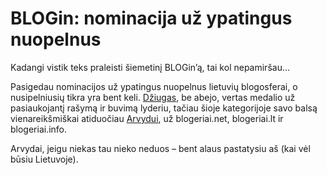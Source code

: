 # BLOGin: nominacija už ypatingus nuopelnus

<p>Kadangi vistik teks praleisti šiemetinį BLOGin’ą, tai kol nepamiršau…</p>
<p>Pasigedau nominacijos už ypatingus nuopelnus lietuvių blogosferai, o nusipelniusių tikra yra bent keli. <a href="http://www.nezinau.lt/">Džiugas</a>, be abejo, vertas medalio už pasiaukojantį rašymą ir buvimą lyderiu, tačiau šioje kategorijoje savo balsą vienareikšmiškai atiduočiau <a href="http://www.arvydas.net/">Arvydui</a>, už blogeriai.net, blogeriai.lt ir blogeriai.info.</p>
<p>Arvydai, jeigu niekas tau nieko neduos – bent alaus pastatysiu aš (kai vėl būsiu Lietuvoje).</p>